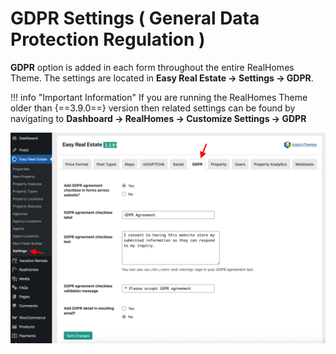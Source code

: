 # GDPR Settings ( General Data Protection Regulation )

**GDPR** option is added in each form throughout the entire RealHomes Theme. The settings are located in **Easy Real Estate → Settings → GDPR**.

!!! info "Important Information"
    If you are running the RealHomes Theme older than {==3.9.0==} version then related settings can be found by navigating to **Dashboard → RealHomes → Customize Settings → GDPR**

![RealHomes Documentation - GDPR Settings](images/ere-tabs/gdpr-settings.png)